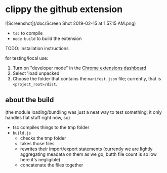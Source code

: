 # clippy the github extension

![Screenshot](/doc/Screen Shot 2019-02-15 at 1.57.15 AM.png)

* `tsc` to compile
* `node build` to build the extension

TODO: installation instructions

for testing/local use:
1. Turn on "developer mode" in the [Chrome extensions dashboard](chrome://extensions)
2. Select 'load unpacked'
3. Choose the folder that contains the `manifest.json` file; currently, that is `<project_root>/dist`.

## about the build

(the module loading/bundling was just a neat way to test something; it only handles flat stuff right now, so)

* tsc compiles things to the tmp folder
* `build.js`
  * checks the tmp folder
  * takes those files
  * rewrites their import/export statements (currently we are lightly aggregating meadata on them as we go, butth file count is so low here it's negligible)
  * concatenate the files together

